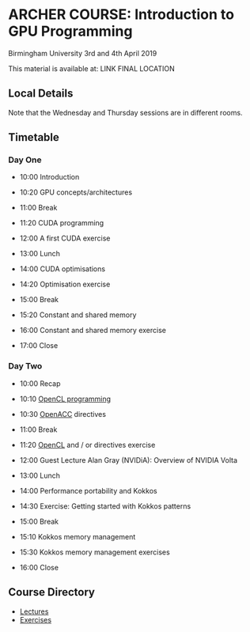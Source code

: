 # ARCHER COURSE: Introduction to GPU Programming

Birmingham University 3rd and 4th April 2019

This material is available at: LINK FINAL LOCATION

## Local Details

Note that the Wednesday and Thursday sessions are in different rooms.

## Timetable

### Day One

- 10:00 Introduction
- 10:20 GPU concepts/architectures
- 11:00 Break
- 11:20 CUDA programming
- 12:00 A first CUDA exercise
- 13:00 Lunch

- 14:00 CUDA optimisations
- 14:20 Optimisation exercise
- 15:00 Break
- 15:20 Constant and shared memory
- 16:00 Constant and shared memory exercise
- 17:00 Close

### Day Two

- 10:00 Recap
- 10:10 [OpenCL programming](lectures/opencl/opencl.html)
- 10:30 [OpenACC](lectures/openacc/openacc.html) directives
- 11:00 Break
- 11:20 [OpenCL](exercises/opencl) and / or directives exercise
- 12:00 Guest Lecture Alan Gray (NVIDiA): Overview of NVIDIA Volta
- 13:00 Lunch

- 14:00 Performance portability and Kokkos
- 14:30 Exercise: Getting started with Kokkos patterns
- 15:00 Break
- 15:10 Kokkos memory management
- 15:30 Kokkos memory management exercises
- 16:00 Close

## Course Directory

* [Lectures](lectures)
* [Exercises](exercises)

